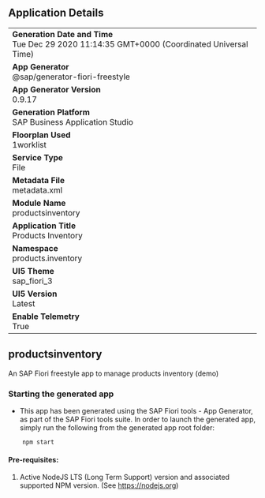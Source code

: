 ## Application Details
|               |
| ------------- |
|**Generation Date and Time**<br>Tue Dec 29 2020 11:14:35 GMT+0000 (Coordinated Universal Time)|
|**App Generator**<br>@sap/generator-fiori-freestyle|
|**App Generator Version**<br>0.9.17|
|**Generation Platform**<br>SAP Business Application Studio|
|**Floorplan Used**<br>1worklist|
|**Service Type**<br>File|
|**Metadata File**<br>metadata.xml
|**Module Name**<br>productsinventory|
|**Application Title**<br>Products Inventory|
|**Namespace**<br>products.inventory|
|**UI5 Theme**<br>sap_fiori_3|
|**UI5 Version**<br>Latest|
|**Enable Telemetry**<br>True|

## productsinventory

An SAP Fiori freestyle app to manage products inventory (demo)

### Starting the generated app

-   This app has been generated using the SAP Fiori tools - App Generator, as part of the SAP Fiori tools suite.  In order to launch the generated app, simply run the following from the generated app root folder:

```
    npm start
```


#### Pre-requisites:

1. Active NodeJS LTS (Long Term Support) version and associated supported NPM version.  (See https://nodejs.org)



